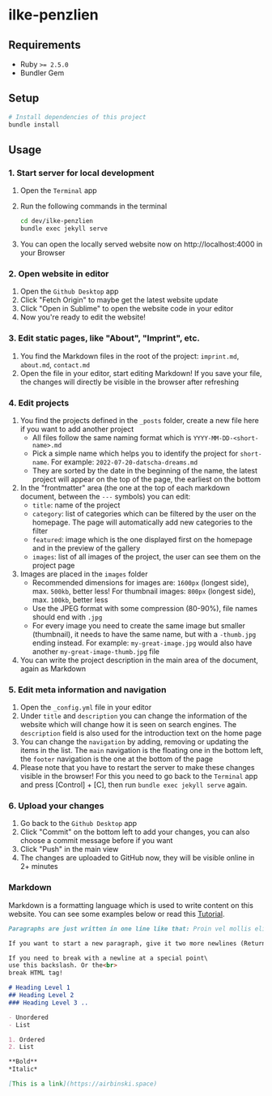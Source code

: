 # ilke-penzlien

## Requirements

* Ruby `>= 2.5.0`
* Bundler Gem

## Setup

```bash
# Install dependencies of this project
bundle install
```

## Usage

### 1. Start server for local development

1. Open the `Terminal` app
2. Run the following commands in the terminal

    ```bash
    cd dev/ilke-penzlien
    bundle exec jekyll serve
    ```
3. You can open the locally served website now on http://localhost:4000 in your Browser

### 2. Open website in editor

1. Open the `Github Desktop` app
2. Click "Fetch Origin" to maybe get the latest website update
3. Click "Open in Sublime" to open the website code in your editor
4. Now you're ready to edit the website!

### 3. Edit static pages, like "About", "Imprint", etc.

1. You find the Markdown files in the root of the project: `imprint.md`, `about.md`, `contact.md`
2. Open the file in your editor, start editing Markdown! If you save your file, the changes will directly be visible in the browser after refreshing

### 4. Edit projects

1. You find the projects defined in the `_posts` folder, create a new file here if you want to add another project
    - All files follow the same naming format which is `YYYY-MM-DD-<short-name>.md`
    - Pick a simple name which helps you to identify the project for `short-name`. For example: `2022-07-20-datscha-dreams.md`
    - They are sorted by the date in the beginning of the name, the latest project will appear on the top of the page, the earliest on the bottom
3. In the "frontmatter" area (the one at the top of each markdown document, between the `---` symbols) you can edit: 
    - `title`: name of the project
    - `category`: list of categories which can be filtered by the user on the homepage. The page will automatically add new categories to the filter
    - `featured`: image which is the one displayed first on the homepage and in the preview of the gallery
    - `images`: list of all images of the project, the user can see them on the project page
4. Images are placed in the `images` folder
    - Recommended dimensions for images are: `1600px` (longest side), max. `500kb`, better less! For thumbnail images: `800px` (longest side), max. `100kb`, better less
    - Use the JPEG format with some compression (80-90%), file names should end with `.jpg`
    - For every image you need to create the same image but smaller (thumbnail), it needs to have the same name, but with a `-thumb.jpg` ending instead. For example: `my-great-image.jpg` would also have another `my-great-image-thumb.jpg` file
5. You can write the project description in the main area of the document, again as Markdown

### 5. Edit meta information and navigation

1. Open the `_config.yml` file in your editor
2. Under `title` and `description` you can change the information of the website which will change how it is seen on search engines. The `description` field is also used for the introduction text on the home page
3. You can change the `navigation` by adding, removing or updating the items in the list. The `main` navigation is the floating one in the bottom left, the `footer` navigation is the one at the bottom of the page
4. Please note that you have to restart the server to make these changes visible in the browser! For this you need to go back to the `Terminal` app and press [Control] + [C], then run `bundle exec jekyll serve` again.

### 6. Upload your changes

1. Go back to the `Github Desktop` app
2. Click "Commit" on the bottom left to add your changes, you can also choose a commit message before if you want
3. Click "Push" in the main view
4. The changes are uploaded to GitHub now, they will be visible online in 2+ minutes

### Markdown

Markdown is a formatting language which is used to write content on this website. You can see some examples below or read this [Tutorial](https://daringfireball.net/projects/markdown/basics).

```markdown
Paragraphs are just written in one line like that: Proin vel mollis elit. Sed aliquam, tellus lobortis aliquam tincidunt.

If you want to start a new paragraph, give it two more newlines (Return) and it will appear!

If you need to break with a newline at a special point\
use this backslash. Or the<br>
break HTML tag!

# Heading Level 1
## Heading Level 2
### Heading Level 3 ..

- Unordered
- List

1. Ordered
2. List

**Bold**
*Italic*

[This is a link](https://airbinski.space)
```
